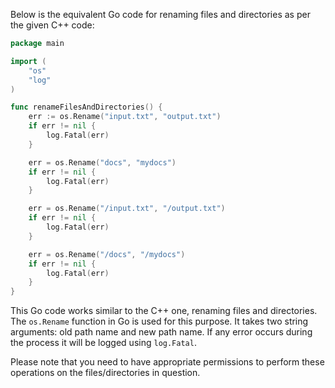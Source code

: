  Below is the equivalent Go code for renaming files and directories as per the given C++ code:

```go
package main

import (
	"os"
	"log"
)

func renameFilesAndDirectories() {
    err := os.Rename("input.txt", "output.txt")
    if err != nil {
        log.Fatal(err)
    }

    err = os.Rename("docs", "mydocs")
    if err != nil {
        log.Fatal(err)
    }

    err = os.Rename("/input.txt", "/output.txt")
    if err != nil {
        log.Fatal(err)
    }

    err = os.Rename("/docs", "/mydocs")
    if err != nil {
        log.Fatal(err)
    }
}
```
This Go code works similar to the C++ one, renaming files and directories. The `os.Rename` function in Go is used for this purpose. It takes two string arguments: old path name and new path name. If any error occurs during the process it will be logged using `log.Fatal`.

Please note that you need to have appropriate permissions to perform these operations on the files/directories in question.
